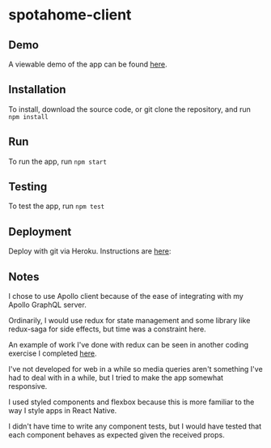 # spotahome-client

## Demo
A viewable demo of the app can be found [here](https://ants-spotahome-client.herokuapp.com/).

## Installation

To install, download the source code, or git clone the repository, and run `npm install`

## Run 

To run the app, run `npm start`

## Testing 

To test the app, run `npm test`

## Deployment 

Deploy with git via Heroku. Instructions are [here](https://devcenter.heroku.com/articles/git):

## Notes

I chose to use Apollo client because of the ease of integrating with my Apollo GraphQL server.

Ordinarily, I would use redux for state management and some library like redux-saga for side effects, but time was a constraint here.

An example of work I've done with redux can be seen in another coding exercise I completed [here](https://github.com/antpuleo2586/drones).

I've not developed for web in a while so media queries aren't something I've had to deal with in a while, but I tried to make the app somewhat responsive.

I used styled components and flexbox because this is more familiar to the way I style apps in React Native.

I didn't have time to write any component tests, but I would have tested that each component behaves as expected given the received props.
